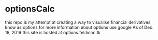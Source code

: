 # optionsCalc
this repo is my attempt at creating a way to visualise financial derivatives know as options for more information about options use google
As of Dec. 18, 2019 this site is hosted at options.feldman.tk
